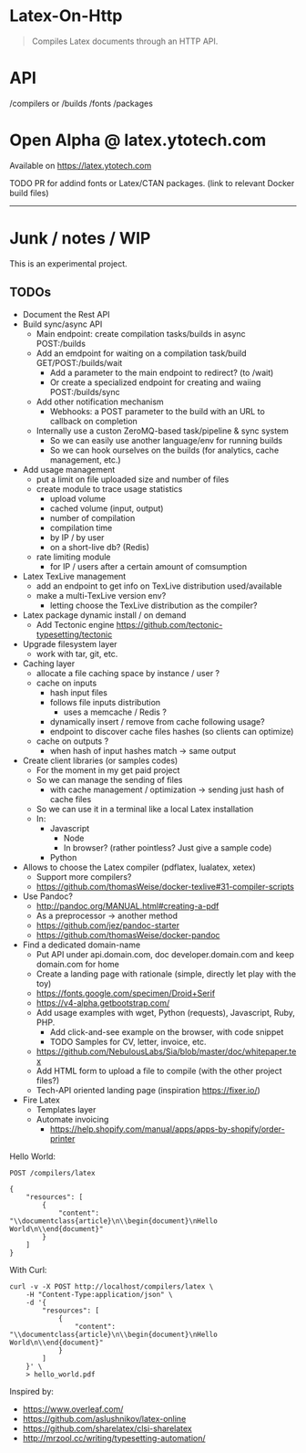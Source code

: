# Latex-On-Http

> Compiles Latex documents through an HTTP API.

# API

/compilers or /builds
/fonts
/packages

# Open Alpha @ latex.ytotech.com

Available on https://latex.ytotech.com

TODO PR for addind fonts or Latex/CTAN packages. (link to relevant Docker build files)

----------------------------------

# Junk / notes / WIP

This is an experimental project.


## TODOs

* Document the Rest API
* Build sync/async API
    * Main endpoint: create compilation tasks/builds in async POST:/builds
    * Add an  emdpoint for waiting on a compilation task/build GET/POST:/builds/wait
        * Add a parameter to the main endpoint to redirect? (to /wait)
        * Or create a specialized endpoint for creating and waiing POST:/builds/sync
    * Add other notification mechanism
        * Webhooks: a POST parameter to the build with an URL to callback on completion
    * Internally use a custon ZeroMQ-based task/pipeline & sync system
        * So we can easily use another language/env for running builds
        * So we can hook ourselves on the builds (for analytics, cache management, etc.)
* Add usage management
    * put a limit on file uploaded size and number of files
    * create module to trace usage statistics
        * upload volume
        * cached volume (input, output)
        * number of compilation
        * compilation time
        * by IP / by user
        * on a short-live db? (Redis)
    * rate limiting module
        * for IP / users after a certain amount of comsumption
* Latex TexLive management
    * add an endpoint to get info on TexLive distribution used/available
    * make a multi-TexLive version env?
        * letting choose the TexLive distribution as the compiler?
* Latex package dynamic install / on demand
    * Add Tectonic engine https://github.com/tectonic-typesetting/tectonic
* Upgrade filesystem layer
    * work with tar, git, etc.
* Caching layer
    * allocate a file caching space by instance / user ?
    * cache on inputs
        * hash input files
        * follows file inputs distribution
            * uses a memcache / Redis ?
        * dynamically insert / remove from cache following usage?
        * endpoint to discover cache files hashes (so clients can optimize)
    * cache on outputs ?
        * when hash of input hashes match -> same output
* Create client libraries (or samples codes)
    * For the moment in my get paid project
    * So we can manage the sending of files
        * with cache management / optimization -> sending just hash of cache files
    * So we can use it in a terminal like a local Latex installation
    * In:
        * Javascript
            * Node
            * In browser? (rather pointless? Just give a sample code)
        * Python
* Allows to choose the Latex compiler (pdflatex, lualatex, xetex)
    * Support more compilers?
    * https://github.com/thomasWeise/docker-texlive#31-compiler-scripts
* Use Pandoc?
  * http://pandoc.org/MANUAL.html#creating-a-pdf
  * As a preprocessor -> another method
  * https://github.com/jez/pandoc-starter
  * https://github.com/thomasWeise/docker-pandoc
* Find a dedicated domain-name
    * Put API under api.domain.com, doc developer.domain.com and keep domain.com for home
    * Create a landing page with rationale (simple, directly let play with the toy)
    * https://fonts.google.com/specimen/Droid+Serif
    * https://v4-alpha.getbootstrap.com/
    * Add usage examples with wget, Python (requests), Javascript, Ruby, PHP.
        * Add click-and-see example on the browser, with code snippet
        * TODO Samples for CV, letter, invoice, etc.
    * https://github.com/NebulousLabs/Sia/blob/master/doc/whitepaper.tex
    * Add HTML form to upload a file to compile (with the other project files?)
    * Tech-API oriented landing page (inspiration https://fixer.io/)
* Fire Latex
    * Templates layer
    * Automate invoicing
        * https://help.shopify.com/manual/apps/apps-by-shopify/order-printer


Hello World:

`POST /compilers/latex`

```
{
    "resources": [
        {
            "content": "\\documentclass{article}\n\\begin{document}\nHello World\n\\end{document}"
        }
    ]
}
```

With Curl:

```
curl -v -X POST http://localhost/compilers/latex \
    -H "Content-Type:application/json" \
    -d '{
        "resources": [
            {
                "content": "\\documentclass{article}\n\\begin{document}\nHello World\n\\end{document}"
            }
        ]
    }' \
    > hello_world.pdf
```

Inspired by:
* https://www.overleaf.com/
* https://github.com/aslushnikov/latex-online
* https://github.com/sharelatex/clsi-sharelatex
* http://mrzool.cc/writing/typesetting-automation/
